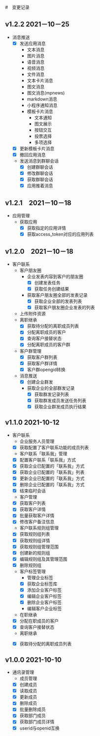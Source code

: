 #　变更记录

## v1.2.2 2021－10－25

- 消息推送
  - [x] 发送应用消息
    - 文本消息
    - 图片消息
    - 语音消息
    - 视频消息
    - 文件消息
    - 文本卡片消息
    - 图文消息
    - 图文消息(mpnews)
    - markdown消息
    - 小程序通知消息
    - 模板卡片消息
      - 文本通知
      - 图文展示
      - 按钮交互
      - 投票选择
      - 多项选择
  - [x] 更新模板卡片消息
  - [x] 撤回应用消息
  - 发送消息到群聊会话
    - [x] 创建群聊会话
    - [x] 修改群聊会话
    - [x] 获取群聊会话
    - [x] 应用推着消息

## v1.2.1　2021－10－18

- 应用管理
  - 获取应用
    - [x] 获取指定的应用详情
    - [x] 获取access_token对应的应用列表

## v1.2.0　2021－10－18

- 客户联系
  - 客户朋友圈
    - 企业发表内容到客户的朋友圈
      - [x] 创建发表任务
      - [x] 获取任务创建结果
    - 获取客户朋友圈全部的发表记录 
      - [x] 获取企业全部的发表列表
      - [x] 获取客户朋友圈企业发表的列表
  - 上传附件资源
  - 离职继承
    - [x] 获取待分配的离职成员列表
    - [x] 分配离职成员的客户
    - [x] 查询客户接替状态
    - [x] 分配离职成员的客户群
  - 客户群管理
    - [x] 获取客户群列表
    - [x] 获取客户群详情
    - [x] 客户群opengid转换
  - 消息推送
    - [x] 创建企业群发
    - 获取企业的全部群发记录
      - [x] 获取群发记录列表
      - [x] 获取群发成员发送任务列表
      - [x] 获取企业群发成员执行结果

## v1.1.0 2021-10-12

- 客户联系
  - 企业服务人员管理
  - [x] 获取配置了客户联系功能的成员列表
  - 客户联系「联系我」管理
  - [x] 配置客户联系「联系我」方式
  - [x] 获取企业已配置的「联系我」方式
  - [x] 获取企业已配置的「联系我」列表
  - [x] 更新企业已配置的「联系我」方式
  - [x] 删除企业已配置的「联系我」方式
  - [x] 结束临时会话
  - 客户管理
  - [x] 获取客户列表
  - [x] 获取客户详情
  - [x] 批量获取客户详情
  - [x] 修改客户备注信息
  - 客户联系规则组管理
  - [x] 获取规则组列表
  - [x] 获取规则组详情
  - [x] 获取规则组管理范围
  - [x] 创建新的规则组
  - [x] 编辑规则组及其管理范围
  - [x] 删除规则组
  - 客户标签管理
    - 管理企业标签
    - [x] 获取企业标签库
    - [x] 添加企业客户标签
    - [x] 编辑企业客户标签
    - [x] 删除企业客户标签
    - 编辑客户企业标签
  - 在职继承
  - [x] 分配在职成员的客户
  - [x] 查询客户接替状态
  - 离职继承
  - [x] 获取待分配的离职成员列表
  



## v1.0.0 2021-10-10

- 通讯录管理
  - 成员管理
  - [x] 创建成员
  - [x] 读取成员
  - [x] 更新成员
  - [x] 删除成员
  - [x] 批量删除成员
  - [x] 获取部门成员
  - [x] 获取部门成员详情
  - [x] userid与openid互换